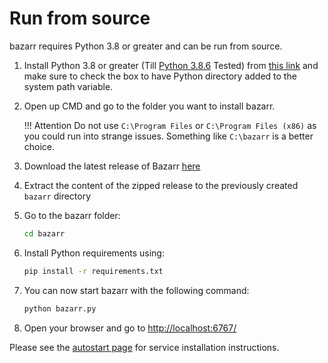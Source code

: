# Run from source

bazarr requires Python 3.8 or greater and can be run from source.

1. Install Python 3.8 or greater (Till [Python 3.8.6](https://www.python.org/downloads/release/python-386/) Tested) from [this link](https://www.python.org/downloads/release/python-386/) and make sure to check the box to have Python directory added to the system path variable.
1. Open up CMD and go to the folder you want to install bazarr.

    !!! Attention
        Do not use `C:\Program Files` or `C:\Program Files (x86)` as you could run into strange issues. Something like `C:\bazarr` is a better choice.

1. Download the latest release of Bazarr [here](https://github.com/morpheus65535/bazarr/releases/latest/download/bazarr.zip)
1. Extract the content of the zipped release to the previously created `bazarr` directory
1. Go to the bazarr folder:

    ```bash
    cd bazarr
    ```

1. Install Python requirements using:

    ```bash
    pip install -r requirements.txt
    ```

1. You can now start bazarr with the following command:

    ```bash
    python bazarr.py
    ```

1. Open your browser and go to [http://localhost:6767/](http://localhost:6767/)

Please see the [autostart page](../../Autostart/Windows/windows.md) for service installation instructions.
